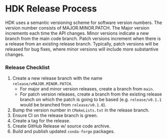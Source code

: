 # HDK Release Process

HDK uses a semantic versioning scheme for software version numbers. The version number consists of MAJOR.MINOR.PATCH. The Major version increments each time the API changes. Minor versions indicate a new branch from the main code branch. Patch versions increment when there is a release from an existing release branch. Typically, patch versions will be released for bug fixes, where minor versions will include more substantive changes. 

### Release Checklist

1. Create a new release branch with the name `release/vMAJOR.MINOR.PATCH`.
    * For major and minor version releases, create a branch from `main`.
    * For patch version releases, create a branch from the existing release branch on which the patch is going to be based (e.g. `release/v0.1.1` would be branched from `release/v0.1.0`).
2. Bump the version number in `CMakeLists.txt` in the release branch.
3. Ensure CI on the release branch is green.
4. Create a tag for the release. 
5. Create GitHub Release w/ source code archive. 
6. Build and publish updated `conda-forge` packages.
